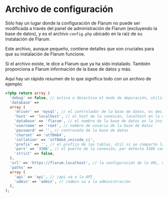 # Archivo de configuración

Sólo hay un lugar donde la configuración de Flarum no puede ser modificada a través del panel de administración de Flarum (excluyendo la base de datos), y es el archivo `config.php` ubicado en la raíz de su instalación de Flarum.

Este archivo, aunque pequeño, contiene detalles que son cruciales para que su instalación de Flarum funcione.

Si el archivo existe, le dice a Flarum que ya ha sido instalado.
También proporciona a Flarum información de la base de datos y más.

Aquí hay un rápido resumen de lo que significa todo con un archivo de ejemplo:

```php
<?php return array (
  'debug' => false, // activa o desactiva el modo de depuración, utilizado para solucionar problemas
  'database' =>
  array (
    'driver' => 'mysql', // el controlador de la base de datos, es decir, MySQL, MariaDB...
    'host' => 'localhost', // el host de la conexión, localhost en la mayoría de los casos, a menos que se utilice un servicio externo
    'database' => 'flarum', // el nombre de la base de datos en la instancia
    'username' => 'root', // nombre de usuario de la base de datos
    'password' => '', // contraseña de la base de datos
    'charset' => 'utf8mb4',
    'collation' => 'utf8mb4_unicode_ci',
    'prefix' => '', // el prefijo de las tablas, útil si se comparte la misma base de datos con otro servicio
    'port' => '3306', // el puerto de la conexión, por defecto 3306 con MySQL
    'strict' => false,
  ),
  'url' => 'https://flarum.localhost', // la configuración de la URL, deberá cambiarla si cambia de dominio
  'paths' =>
  array (
    'api' => 'api', // /api va a la API
    'admin' => 'admin', // /admin va a la administración
  ),
);
```
